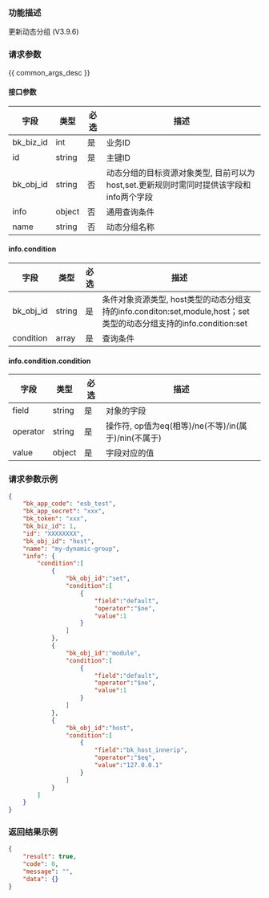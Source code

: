 ### 功能描述

更新动态分组 (V3.9.6)

### 请求参数

{{ common_args_desc }}

#### 接口参数

| 字段      |  类型      | 必选   |  描述      |
|-----------|------------|--------|------------|
| bk_biz_id |  int     | 是     | 业务ID |
| id        |  string  | 是     | 主键ID |
| bk_obj_id |  string  | 否     | 动态分组的目标资源对象类型, 目前可以为host,set.更新规则时需同时提供该字段和info两个字段 |
| info      |  object  | 否     | 通用查询条件 |
| name      |  string  | 否     | 动态分组名称 |

#### info.condition

| 字段      |  类型      | 必选   |  描述      |
|-----------|------------|--------|------------|
| bk_obj_id |  string   | 是     | 条件对象资源类型, host类型的动态分组支持的info.conditon:set,module,host；set类型的动态分组支持的info.condition:set |
| condition |  array    | 是     | 查询条件 |

#### info.condition.condition

| 字段      |  类型      | 必选   |  描述      |
|-----------|------------|--------|------------|
| field     |  string    | 是     | 对象的字段 |
| operator  |  string    | 是     | 操作符, op值为eq(相等)/ne(不等)/in(属于)/nin(不属于) |
| value     |  object    | 是     | 字段对应的值 |

### 请求参数示例

```json
{
    "bk_app_code": "esb_test",
    "bk_app_secret": "xxx",
    "bk_token": "xxx",
    "bk_biz_id": 1,
    "id": "XXXXXXXX",
    "bk_obj_id": "host",
    "name": "my-dynamic-group",
    "info": {
    	"condition":[
    		{
    			"bk_obj_id":"set",
    			"condition":[
    				{
    					"field":"default",
    					"operator":"$ne",
    					"value":1
    				}
    			]
    		},
    		{
    			"bk_obj_id":"module",
    			"condition":[
    				{
    					"field":"default",
    					"operator":"$ne",
    					"value":1
    				}
    			]
    		},
    		{
    			"bk_obj_id":"host",
    			"condition":[
    				{
    					"field":"bk_host_innerip",
    					"operator":"$eq",
    					"value":"127.0.0.1"
    				}
    			]
    		}
    	]
    }
}
```

### 返回结果示例

```json
{
    "result": true,
    "code": 0,
    "message": "",
    "data": {}
}
```
